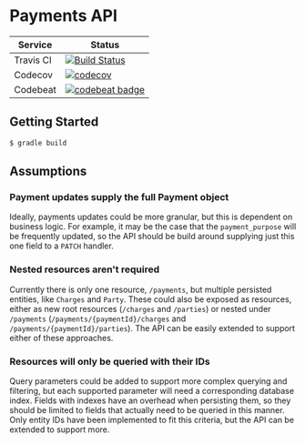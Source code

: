 # Payments API

| Service | Status |
| --- | --- |
| Travis CI | [![Build Status](https://travis-ci.org/kwyse/payments-api.svg?branch=master)](https://travis-ci.org/kwyse/payments-api) |
| Codecov | [![codecov](https://codecov.io/gh/kwyse/payments-api/branch/master/graph/badge.svg)](https://codecov.io/gh/kwyse/payments-api) |
| Codebeat | [![codebeat badge](https://codebeat.co/badges/826c7327-613d-49c9-9837-38766606d3f8)](https://codebeat.co/projects/github-com-kwyse-payments-api-master) |

## Getting Started

```bash
$ gradle build
```

## Assumptions

### Payment updates supply the full Payment object

Ideally, payments updates could be more granular, but this is dependent on
business logic. For example, it may be the case that the `payment_purpose` will
be frequently updated, so the API should be build around supplying just this
one field to a `PATCH` handler.

### Nested resources aren't required

Currently there is only one resource, `/payments`, but multiple persisted
entities, like `Charges` and `Party`. These could also be exposed as resources,
either as new root resources (`/charges` and `/parties`) or nested under
`/payments` (`/payments/{paymentId}/charges` and `/payments/{paymentId}/parties`).
The API can be easily extended to support either of these approaches.

### Resources will only be queried with their IDs

Query parameters could be added to support more complex querying and filtering,
but each supported parameter will need a corresponding database index. Fields
with indexes have an overhead when persisting them, so they should be limited
to fields that actually need to be queried in this manner. Only entity IDs have
been implemented to fit this criteria, but the API can be extended to support
more.